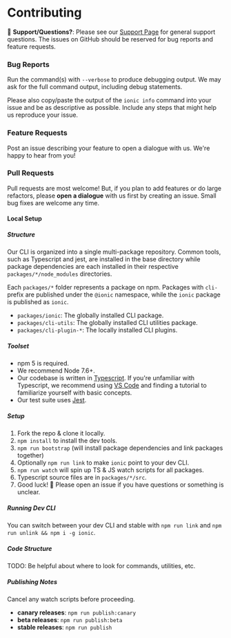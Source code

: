 # Contributing

:mega: **Support/Questions?**: Please see our [Support
Page](http://ionicframework.com/support) for general support questions. The
issues on GitHub should be reserved for bug reports and feature requests.

### Bug Reports

Run the command(s) with `--verbose` to produce debugging output. We may ask for
the full command output, including debug statements.

Please also copy/paste the output of the `ionic info` command into your issue
and be as descriptive as possible. Include any steps that might help us
reproduce your issue.

### Feature Requests

Post an issue describing your feature to open a dialogue with us. We're happy
to hear from you!

### Pull Requests

Pull requests are most welcome! But, if you plan to add features or do large
refactors, please **open a dialogue** with us first by creating an issue. Small
bug fixes are welcome any time.

#### Local Setup

##### Structure

Our CLI is organized into a single multi-package repository. Common tools, such
as Typescript and jest, are installed in the base directory while package
dependencies are each installed in their respective `packages/*/node_modules`
directories.

Each `packages/*` folder represents a package on npm. Packages with `cli-`
prefix are published under the `@ionic` namespace, while the `ionic` package is
published as `ionic`.

* `packages/ionic`: The globally installed CLI package.
* `packages/cli-utils`: The globally installed CLI utilities package.
* `packages/cli-plugin-*`: The locally installed CLI plugins.

##### Toolset

* npm 5 is required.
* We recommend Node 7.6+.
* Our codebase is written in [Typescript](https://www.typescriptlang.org/). If
  you're unfamiliar with Typescript, we recommend using [VS
  Code](https://code.visualstudio.com/) and finding a tutorial to familiarize
  yourself with basic concepts.
* Our test suite uses [Jest](https://facebook.github.io/jest/).

##### Setup

1. Fork the repo & clone it locally.
1. `npm install` to install the dev tools.
1. `npm run bootstrap` (will install package dependencies and link packages
   together)
1. Optionally `npm run link` to make `ionic` point to your dev CLI.
1. `npm run watch` will spin up TS & JS watch scripts for all packages.
1. Typescript source files are in `packages/*/src`.
1. Good luck! :muscle: Please open an issue if you have questions or something
   is unclear.

##### Running Dev CLI

You can switch between your dev CLI and stable with `npm run link` and `npm run
unlink && npm i -g ionic`.

##### Code Structure

TODO: Be helpful about where to look for commands, utilities, etc.

##### Publishing Notes

Cancel any watch scripts before proceeding.

* **canary releases**: `npm run publish:canary`
* **beta releases**: `npm run publish:beta`
* **stable releases**: `npm run publish`
